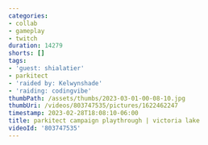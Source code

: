```yaml
---
categories:
- collab
- gameplay
- twitch
duration: 14279
shorts: []
tags:
- 'guest: shialatier'
- parkitect
- 'raided by: Kelwynshade'
- 'raiding: codingvibe'
thumbPath: /assets/thumbs/2023-03-01-00-08-10.jpg
thumbUri: /videos/803747535/pictures/1622462247
timestamp: 2023-02-28T18:08:10-06:00
title: parkitect campaign playthrough | victoria lake
videoId: '803747535'
---
```

